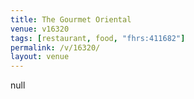 ```yaml
---
title: The Gourmet Oriental
venue: v16320
tags: [restaurant, food, "fhrs:411682"]
permalink: /v/16320/
layout: venue
---
```

null